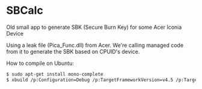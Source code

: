 # SBCalc
Old small app to generate SBK (Secure Burn Key) for some Acer Iconia Device

Using a leak file (Pica_Func.dll) from Acer.
We're calling managed code from it to generate the SBK based on CPUID's device.

How to compile on Ubuntu:
```bash
$ sudo apt-get install mono-complete
$ xbuild /p:Configuration=Debug /p:TargetFrameworkVersion=v4.5 /p:TargetFrameworkProfile="" SBCalc.csproj
```
